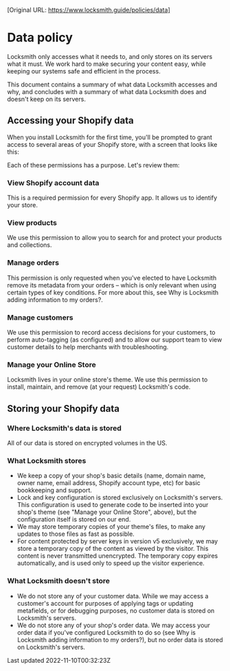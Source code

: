 [Original URL: https://www.locksmith.guide/policies/data]

# Data policy

Locksmith only accesses what it needs to, and only stores on its servers what it must. We work hard to make securing your content easy, while keeping our systems safe and efficient in the process.

This document contains a summary of what data Locksmith accesses and why, and concludes with a summary of what data Locksmith does and doesn't keep on its servers.

## Accessing your Shopify data

When you install Locksmith for the first time, you'll be prompted to grant access to several areas of your Shopify store, with a screen that looks like this:

Each of these permissions has a purpose. Let's review them:

### View Shopify account data

This is a required permission for every Shopify app. It allows us to identify your store.

### View products

We use this permission to allow you to search for and protect your products and collections.

### Manage orders

This permission is only requested when you've elected to have Locksmith remove its metadata from your orders – which is only relevant when using certain types of key conditions. For more about this, see Why is Locksmith adding information to my orders?.

### Manage customers

We use this permission to record access decisions for your customers, to perform auto-tagging (as configured) and to allow our support team to view customer details to help merchants with troubleshooting.

### Manage your Online Store

Locksmith lives in your online store's theme. We use this permission to install, maintain, and remove (at your request) Locksmith's code.

## Storing your Shopify data

### Where Locksmith's data is stored

All of our data is stored on encrypted volumes in the US.

### What Locksmith stores

- We keep a copy of your shop's basic details (name, domain name, owner name, email address, Shopify account type, etc) for basic bookkeeping and support.
- Lock and key configuration is stored exclusively on Locksmith's servers. This configuration is used to generate code to be inserted into your shop's theme (see "Manage your Online Store", above), but the configuration itself is stored on our end.
- We may store temporary copies of your theme's files, to make any updates to those files as fast as possible.
- For content protected by server keys in version v5 exclusively, we may store a temporary copy of the content as viewed by the visitor. This content is never transmitted unencrypted. The temporary copy expires automatically, and is used only to speed up the visitor experience.

### What Locksmith doesn't store

- We do not store any of your customer data. While we may access a customer's account for purposes of applying tags or updating metafields, or for debugging purposes, no customer data is stored on Locksmith's servers.
- We do not store any of your shop's order data. We may access your order data if you've configured Locksmith to do so (see Why is Locksmith adding information to my orders?), but no order data is stored on Locksmith's servers.

Last updated 2022-11-10T00:32:23Z